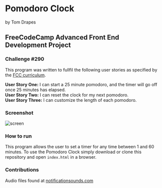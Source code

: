 # Pomodoro Clock
by Tom Drapes
## FreeCodeCamp Advanced Front End Development Project
### Challenge #290

This program was written to fullfil the following user stories as specified by the [FCC curriculum](https://www.freecodecamp.org/challenges/build-a-pomodoro-clock).

**User Story One:** I can start a 25 minute pomodoro, and the timer will go off once 25 minutes has elapsed.  
**User Story Two:** I can reset the clock for my next pomodoro.  
**User Story Three:** I can customize the length of each pomodoro.  

### Screenshot
![screen](https://github.com/doctorApes/Pomodoro-Clock/blob/myBranch/img/pomodoro_app.png)

### How to run
This program allows the user to set a timer for any time between 1 and 60 minutes.
To use the Pomodoro Clock simply download or clone this repository and open `index.html` in a browser. 

### Contributions
 Audio files found at [notificationsounds.com](https://notificationsounds.com/wake-up-tones/soft-bells-495) 

